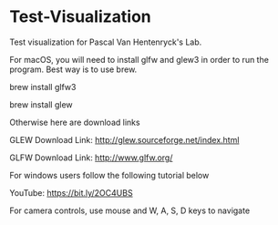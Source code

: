# Test-Visualization
Test visualization for Pascal Van Hentenryck's Lab.

For macOS, you will need to install glfw and glew3 in order to run the program. Best way is to use brew.

brew install glfw3

brew install glew

Otherwise here are download links

GLEW Download Link: http://glew.sourceforge.net/index.html
  
GLFW Download Link: http://www.glfw.org/

For windows users follow the following tutorial below

YouTube: https://bit.ly/2OC4UBS

For camera controls, use mouse and W, A, S, D keys to navigate
